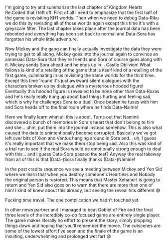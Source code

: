 I'm going to try and summarize the last chapter of Kingdom Hearts Re:Coded that I left off.
First of all I need to emphasize that the first half of the game is revisiting KH1 worlds. Then when we need to debug Data-Riku we do this by revisiting all of those worlds again except this time it's with a greyscale filter. The last chapter takes place after the journal data has been rebooted and everything has been set back to normal and Data-Sora has forgotten his whole little adventure.

Now Mickey and the gang can finally actually investigate the data they were trying to get to all along. Mickey goes into the journal again to convince an amnesiac Data-Sora that they're friends and Sora of course goes along with it. Mickey sends Sora ahead and he ends up in... Castle Oblivion!
What follows is kind of a retelling of the game that is itself kind of a retelling of the first game, culminating in us revisiting the same worlds for the third time.
Except this time 'round it's just awkward silent dialogues with the characters broken up by dialogue with a mysterious hooded figure!
Eventually this hooded figure is revealed to be none other than Data-Roxas and he's really really hung up about bad things hurting and feeling sad, which is why he challenges Sora to a duel. Once beaten he fuses with him and Sora heads off to the final room where he finds Data-Naimé!

Here we finally learn what all this is about. Turns out that Naminé discovered a bunch of memories in Sora's heart that don't belong to him and she... uhm, put them into the journal instead somehow. This is also what caused the data to unintentionally become corrupted. Basically we've got left over bits of Xion and Ventus hanging around in Sora and... uh, I guess it's really important that we make them stop being sad.
Also this was kind of a trial run to see if the real Sora would be emotionally strong enough to deal with this... and I guess Data-Sora passed the test?
Anyway the real takeway from all of this is that (Data-)Sora finally thanks (Data-)Naminé!

In the post credits sequence we see a meeting between Mickey and Yen Sid where we learn that when you destroy someone's Heartless and Nobody the original person is restored. This means that Master Xehanort is going to return and Yen Sid also goes on to warn that there are more than one of him!
I kind of knew about this already, but seeing the reveal hits different 😅

Fucking time travel.
The one complication we hadn't touched yet.

In other news partner and I managed to beat Goblet of Fire and the final three levels of the incredibly co-op focused game are entirely single player. The game makes literally no effort to present the story, simply plopping things down and hoping that you'll remember the movie. The cutscenes are some of the lowest effort I've seen and the finale of the game is an insulting, underwhelming and prolonged wet fart 😅